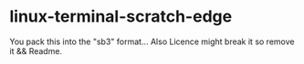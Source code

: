 # linux-terminal-scratch-edge
You pack this into the "sb3" format...
Also Licence might break it so remove it && Readme.
